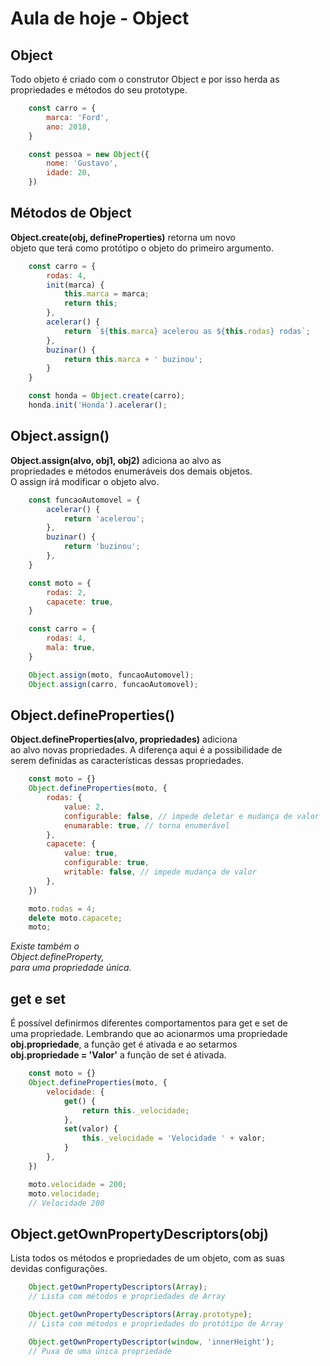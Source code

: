 # Aula de hoje - Object

## Object

Todo objeto é criado com o construtor Object e por isso herda as <br>
propriedades e métodos do seu prototype.

```js
    const carro = {
        marca: 'Ford',
        ano: 2018,
    }

    const pessoa = new Object({
        nome: 'Gustavo',
        idade: 20,
    })
```

## Métodos de Object

**Object.create(obj, defineProperties)** retorna um novo <br>
objeto que terá como protótipo o objeto do primeiro argumento.

```js
    const carro = {
        rodas: 4,
        init(marca) {
            this.marca = marca;
            return this;
        },
        acelerar() {
            return `${this.marca} acelerou as ${this.rodas} rodas`;
        },
        buzinar() {
            return this.marca + ' buzinou';
        }
    }

    const honda = Object.create(carro);
    honda.init('Honda').acelerar();
```

## Object.assign()

**Object.assign(alvo, obj1, obj2)** adiciona ao alvo as <br>
propriedades e métodos enumeráveis dos demais objetos. <br>
O assign irá modificar o objeto alvo.

```js
    const funcaoAutomovel = {
        acelerar() {
            return 'acelerou';
        },
        buzinar() {
            return 'buzinou';
        },
    }

    const moto = {
        rodas: 2,
        capacete: true,
    }

    const carro = {
        rodas: 4,
        mala: true,
    }

    Object.assign(moto, funcaoAutomovel);
    Object.assign(carro, funcaoAutomovel);
```

## Object.defineProperties()

**Object.defineProperties(alvo, propriedades)** adiciona <br>
ao alvo novas propriedades. A diferença aqui é a possibilidade de <br>
serem definidas as características dessas propriedades.

```js
    const moto = {}
    Object.defineProperties(moto, {
        rodas: {
            value: 2,
            configurable: false, // impede deletar e mudança de valor
            enumarable: true, // torna enumerável
        },
        capacete: {
            value: true,
            configurable: true,
            writable: false, // impede mudança de valor
        },
    })

    moto.rodas = 4;
    delete moto.capacete;
    moto;
```

*Existe também o* <br>
*Object.defineProperty,* <br>
*para uma propriedade única.*

## get e set

É possível definirmos diferentes comportamentos para get e set de <br>
uma propriedade. Lembrando que ao acionarmos uma propriedade <br>
**obj.propriedade**, a função get é ativada e ao setarmos <br>
**obj.propriedade = 'Valor'** a função de set é ativada.

```js
    const moto = {}
    Object.defineProperties(moto, {
        velocidade: {
            get() {
                return this._velocidade;
            },
            set(valor) {
                this._velocidade = 'Velocidade ' + valor;
            }
        },
    })

    moto.velocidade = 200;
    moto.velocidade;
    // Velocidade 200
```

## Object.getOwnPropertyDescriptors(obj)

Lista todos os métodos e propriedades de um objeto, com as suas <br>
devidas configurações.

```js
    Object.getOwnPropertyDescriptors(Array);
    // Lista com métodos e propriedades de Array

    Object.getOwnPropertyDescriptors(Array.prototype);
    // Lista com métodos e propriedades do protótipo de Array

    Object.getOwnPropertyDescriptor(window, 'innerHeight');
    // Puxa de uma única propriedade
```